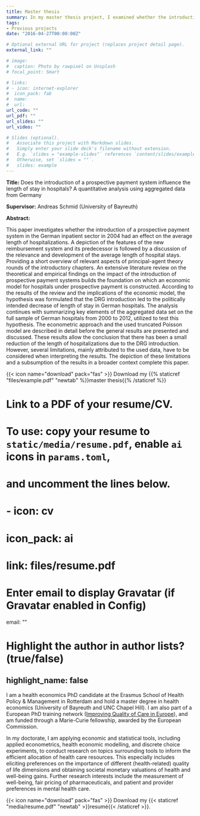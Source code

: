 ```yaml
---
title: Master thesis
summary: In my master thesis project, I examined whether the introduction of a prospective payment system (DRG) influenced the average lenght of stay in German hospitals. As I had to use state aggregate data (finding funding for data acquisition was difficult for a master thesis), the analysis has several limitations. OVerall, it appears that the DRG introduction did not considerably affect the lenght of stay.   
tags:
- Previous projects
date: "2016-04-27T00:00:00Z"

# Optional external URL for project (replaces project detail page).
external_link: ""

# image:
#  caption: Photo by rawpixel on Unsplash
# focal_point: Smart

# links:
# - icon: internet-explorer
#  icon_pack: fab
#  name: 
#  url:
url_code: ""
url_pdf: ""
url_slides: ""
url_video: ""

# Slides (optional).
#   Associate this project with Markdown slides.
#   Simply enter your slide deck's filename without extension.
#   E.g. `slides = "example-slides"` references `content/slides/example-slides.md`.
#   Otherwise, set `slides = ""`.
#   slides: example
---
```

**Title:** Does the introduction of a prospective payment system influence the length of stay in hospitals? A quantitative analysis using aggregated data from Germany

**Supervisor:** Andreas Schmid (University of Bayreuth)

**Abstract:**

This paper investigates whether the introduction of a prospective payment system in
the German inpatient sector in 2004 had an effect on the average length of
hospitalizations. A depiction of the features of the new reimbursement system and its
predecessor is followed by a discussion of the relevance and development of the
average length of hospital stays. Providing a short overview of relevant aspects of
principal-agent theory rounds of the introductory chapters. An extensive literature
review on the theoretical and empirical findings on the impact of the introduction of
prospective payment systems builds the foundation on which an economic model for
hospitals under prospective payment is constructed. According to the results of the
review and the implications of the economic model, the hypothesis was formulated that
the DRG introduction led to the politically intended decrease of length of stay in German
hospitals. The analysis continues with summarizing key elements of the aggregated data
set on the full sample of German hospitals from 2000 to 2012, utilized to test this
hypothesis. The econometric approach and the used truncated Poisson model are
described in detail before the general results are presented and discussed. These results
allow the conclusion that there has been a small reduction of the length of
hospitalizations due to the DRG introduction. However, several limitations, mainly
attributed to the used data, have to be considered when interpreting the results. The
depiction of these limitations and a subsumption of the results in a broader context
complete this paper.

{{< icon name="download" pack="fas" >}} Download my {{% staticref "files/example.pdf" "newtab" %}}master thesis{{% /staticref %}}




# Link to a PDF of your resume/CV.
# To use: copy your resume to `static/media/resume.pdf`, enable `ai` icons in `params.toml`, 
# and uncomment the lines below.
# - icon: cv
#  icon_pack: ai
# link: files/resume.pdf




# Enter email to display Gravatar (if Gravatar enabled in Config)
email: ""

# Highlight the author in author lists? (true/false)
highlight_name: false
---

I am a health economics PhD candidate at the Erasmus School of Health Policy & Management in Rotterdam and hold a master degree in health economics (University of Bayreuth and UNC Chapel Hill). I am also part of a European PhD training network ([Improving Quality of Care in Europe](https://www.iqce.uni-hamburg.de/)), and am funded through a Marie-Curie fellowship, awarded by the European Commission. 

In my doctorate, I am applying economic and statistical tools, including applied econometrics, health economic modelling, and discrete choice experiments, to conduct research on topics surrounding tools to inform the efficient allocation of health care resources. This especially includes eliciting preferences on the importance of different (health-related) quality of life dimensions and obtaining societal monetary valuations of health and well-being gains. Further research interests  include the measurement of well-being, fair pricing of pharmaceuticals, and patient and provider preferences in mental health care. 


{{< icon name="download" pack="fas" >}} Download my {{< staticref "media/resume.pdf" "newtab" >}}resumé{{< /staticref >}}.

